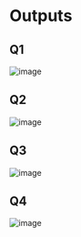 # Outputs

## Q1
![image](https://github.com/user-attachments/assets/804c3416-e180-4b79-9920-a93073e1513c)

## Q2
![image](https://github.com/user-attachments/assets/4024b810-dc94-4575-b1ef-b2f75aad070b)

## Q3
![image](https://github.com/user-attachments/assets/72f0cdc0-84a2-44bc-811d-c83307503c73)

## Q4
![image](https://github.com/user-attachments/assets/7a9369b9-3a8b-4225-8785-5fb7dd087650)

